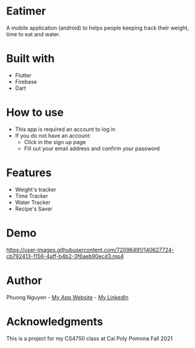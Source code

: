 # Eatimer 

A mobile application (android) to helps people keeping track their weight, time to eat and water.

# Built with
+ Flutter
+ Firebase 
+ Dart

# How to use
+ This app is required an account to log in
+ If you do not have an account:
    - Click in the sign up page
    - Fill out your email address and confirm your password

# Features
 + Weight's tracker
 + Time Tracker
 + Water Tracker
 + Recipe's Saver
 
# Demo
https://user-images.githubusercontent.com/72096491/140627724-cb792413-1156-4aff-b4b2-3f6aeb90ecd3.mp4


# Author
Phuong Nguyen - [My App Website](https://eatimer.netlify.app/) - [My LinkedIn](https://www.linkedin.com/in/phuongpan/)


# Acknowledgments
This is a project for my CS4750 class at Cal Poly Pomona Fall 2021
